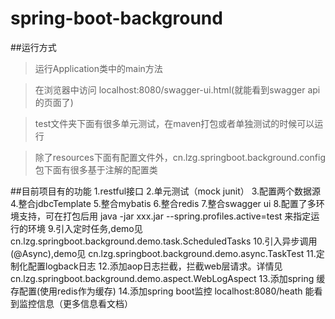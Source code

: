 # spring-boot-background

##运行方式
>运行Application类中的main方法

>在浏览器中访问 localhost:8080/swagger-ui.html(就能看到swagger api的页面了)

>test文件夹下面有很多单元测试，在maven打包或者单独测试的时候可以运行

>除了resources下面有配置文件外，cn.lzg.springboot.background.config包下面有很多基于注解的配置类


##目前项目有的功能
	1.restful接口
	2.单元测试（mock junit）
	3.配置两个数据源
	4.整合jdbcTemplate
	5.整合mybatis
	6.整合redis
	7.整合swagger ui
	8.配置了多环境支持，可在打包后用 java -jar xxx.jar --spring.profiles.active=test 来指定运行的环境
	9.引入定时任务,demo见 cn.lzg.springboot.background.demo.task.ScheduledTasks
	10.引入异步调用(@Async),demo见 cn.lzg.springboot.background.demo.async.TaskTest
	11.定制化配置logback日志
	12.添加aop日志拦截，拦截web层请求。详情见 cn.lzg.springboot.background.demo.aspect.WebLogAspect
	13.添加spring 缓存配置(使用redis作为缓存)
	14.添加spring boot监控 localhost:8080/heath 能看到监控信息（更多信息看文档）
